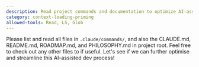 ```yaml
---
description: Read project commands and documentation to optimize AI-assisted development process
category: context-loading-priming
allowed-tools: Read, LS, Glob
---
```


Please list and read all files in `.claude/commands/`, and also the CLAUDE.md, README.md, ROADMAP.md, and PHILOSOPHY.md in project root. Feel free to check out any other files to if useful. Let's see if we can further optimise and streamline this AI-assisted dev process!
